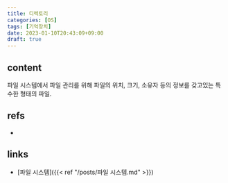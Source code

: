 ```yaml
---
title: 디렉토리
categories: [OS]
tags: [기억장치]
date: 2023-01-10T20:43:09+09:00
draft: true
---
```


## content
파일 시스템에서 파일 관리를 위해 파일의 위치, 크기, 소유자 등의 정보를 갖고있는 특수한 형태의 파일.


## refs
- 


## links
- [파일 시스템]({{< ref "/posts/파일 시스템.md" >}})
